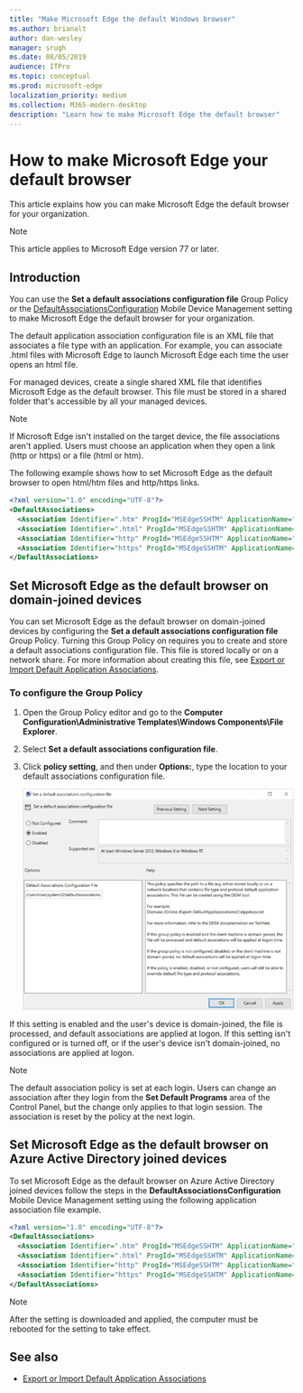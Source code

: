 ```yaml
---
title: "Make Microsoft Edge the default Windows browser"
ms.author: brianalt
author: dan-wesley
manager: srugh
ms.date: 08/05/2019
audience: ITPro
ms.topic: conceptual
ms.prod: microsoft-edge
localization_priority: medium
ms.collection: M365-modern-desktop
description: "Learn how to make Microsoft Edge the default browser"
---
```


# How to make Microsoft Edge your default browser

This article explains how you can make Microsoft Edge the default browser for your organization.

>[!NOTE]
>This article applies to Microsoft Edge version 77 or later.

## Introduction

You can use the **Set a default associations configuration file** Group Policy or the [DefaultAssociationsConfiguration](https://docs.microsoft.com/windows/client-management/mdm/policy-csp-applicationdefaults#applicationdefaults-defaultassociationsconfiguration) Mobile Device Management setting to make Microsoft Edge the default browser for your organization.

The default application association configuration file is an XML file that associates a file type with an application. For example, you can associate .html files with Microsoft Edge to launch Microsoft Edge each time the user opens an html file.

For managed devices, create a single shared XML file that identifies Microsoft Edge as the default browser. This file must be stored in a shared folder that's accessible by all your managed devices.

>[!NOTE]
>If Microsoft Edge isn't installed on the target device, the file associations aren't applied. Users must choose an application when they open a link (http or https) or a file (html or htm).

The following example shows how to set Microsoft Edge as the default browser to open html/htm files and http/https links.

```xml
<?xml version="1.0" encoding="UTF-8"?>
<DefaultAssociations>
  <Association Identifier=".htm" ProgId="MSEdgeSSHTM" ApplicationName="Microsoft Edge" />
  <Association Identifier=".html" ProgId="MSEdgeSSHTM" ApplicationName="Microsoft Edge" />
  <Association Identifier="http" ProgId="MSEdgeSSHTM" ApplicationName="Microsoft Edge" />
  <Association Identifier="https" ProgId="MSEdgeSSHTM" ApplicationName="Microsoft Edge" />
</DefaultAssociations>
```

## Set Microsoft Edge as the default browser on domain-joined devices

You can set Microsoft Edge as the default browser on domain-joined devices by configuring the **Set a default associations configuration file** Group Policy. Turning this Group Policy on requires you to create and store a default associations configuration file. This file is stored locally or on a network share. For more information about creating this file, see [Export or Import Default Application Associations](https://go.microsoft.com/fwlink/p/?LinkId=618268).

### To configure the Group Policy

1. Open the Group Policy editor and go to the **Computer Configuration\Administrative Templates\Windows Components\File Explorer**.
2. Select **Set a default associations configuration file**.
3. Click **policy setting**, and then under **Options:**, type the location to your default associations configuration file.

   ![Enable file association in group policy](./media/edge-learnmore-make-edge-default-browser/edge-learnmore-browser-file-associations-policy.png)

If this setting is enabled and the user's device is domain-joined, the file is processed, and default associations are applied at logon. If this setting isn't configured or is turned off, or if the user's device isn't domain-joined, no associations are applied at logon.

>[!NOTE]
>The default association policy is set at each login. Users can change an association after they login from the **Set Default Programs** area of the Control Panel, but the change only applies to that login session. The association is reset by the policy at the next login.

## Set Microsoft Edge as the default browser on Azure Active Directory joined devices

To set Microsoft Edge as the default browser on Azure Active Directory joined devices follow the steps in the **DefaultAssociationsConfiguration** Mobile Device Management setting using the following application association file example.

```xml
<?xml version="1.0" encoding="UTF-8"?>
<DefaultAssociations>
  <Association Identifier=".htm" ProgId="MSEdgeSSHTM" ApplicationName="Microsoft Edge" />
  <Association Identifier=".html" ProgId="MSEdgeSSHTM" ApplicationName="Microsoft Edge" />
  <Association Identifier="http" ProgId="MSEdgeSSHTM" ApplicationName="Microsoft Edge" />
  <Association Identifier="https" ProgId="MSEdgeSSHTM" ApplicationName="Microsoft Edge" />
</DefaultAssociations>
```

>[!NOTE]
>After the setting is downloaded and applied, the computer must be rebooted for the setting to take effect.

## See also
- [Export or Import Default Application Associations](https://docs.microsoft.com/previous-versions/windows/it-pro/windows-8.1-and-8/hh825038(v=win.10))
